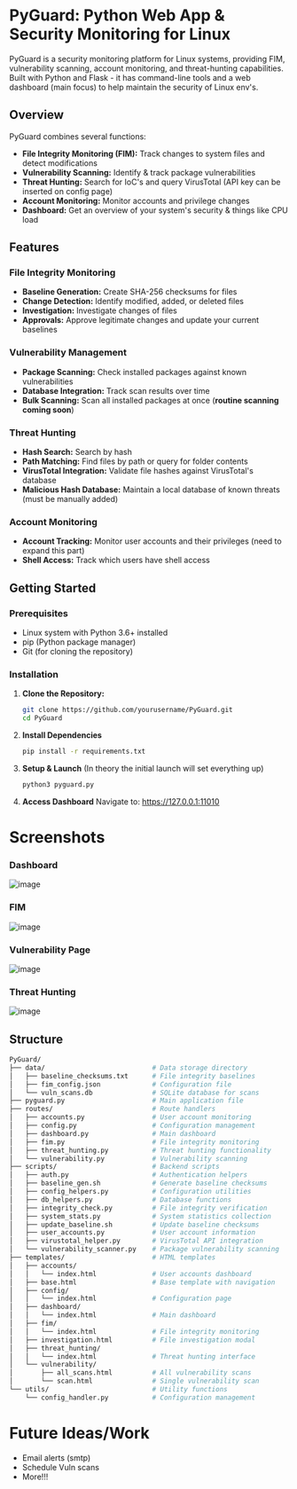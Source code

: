 # PyGuard: Python Web App & Security Monitoring for Linux

PyGuard is a security monitoring platform for Linux systems, providing FIM, vulnerability scanning, account monitoring, and threat-hunting capabilities. Built with Python and Flask - it has command-line tools and a web dashboard (main focus) to help maintain the security of Linux env's.

## Overview

PyGuard combines several functions:

- **File Integrity Monitoring (FIM):** Track changes to system files and detect modifications
- **Vulnerability Scanning:** Identify & track package vulnerabilities
- **Threat Hunting:** Search for IoC's and query VirusTotal (API key can be inserted on config page)
- **Account Monitoring:** Monitor accounts and privilege changes
- **Dashboard:** Get an overview of your system's security & things like CPU load

## Features

### File Integrity Monitoring
- **Baseline Generation:** Create SHA-256 checksums for files
- **Change Detection:** Identify modified, added, or deleted files
- **Investigation:** Investigate changes of files
- **Approvals:** Approve legitimate changes and update your current baselines

### Vulnerability Management
- **Package Scanning:** Check installed packages against known vulnerabilities 
- **Database Integration:** Track scan results over time
- **Bulk Scanning:** Scan all installed packages at once (**routine scanning coming soon**)

### Threat Hunting
- **Hash Search:** Search by hash
- **Path Matching:** Find files by path or query for folder contents
- **VirusTotal Integration:** Validate file hashes against VirusTotal's database
- **Malicious Hash Database:** Maintain a local database of known threats (must be manually added)

### Account Monitoring
- **Account Tracking:** Monitor user accounts and their privileges (need to expand this part)
- **Shell Access:** Track which users have shell access 

## Getting Started

### Prerequisites
- Linux system with Python 3.6+ installed
- pip (Python package manager)
- Git (for cloning the repository)

### Installation

1. **Clone the Repository:**
   ```bash
   git clone https://github.com/yourusername/PyGuard.git
   cd PyGuard
   ```
2. **Install Dependencies**
   ```bash
   pip install -r requirements.txt
   ```
3. **Setup & Launch**
   (In theory the initial launch will set everything up)
   ```bash
   python3 pyguard.py
   ```
4. **Access Dashboard**
   Navigate to: https://127.0.0.1:11010

# Screenshots
### Dashboard
![image](https://github.com/user-attachments/assets/23f412d5-44d9-4453-9192-b02ccbfa15a5)
### FIM
![image](https://github.com/user-attachments/assets/1b3fc82f-2984-4845-ba39-9d644983cf2e)
### Vulnerability Page
![image](https://github.com/user-attachments/assets/6220adbb-4e01-4420-a21f-ebb7a9130683)
### Threat Hunting
![image](https://github.com/user-attachments/assets/43042ccf-de74-4647-846c-38a5277ae2d7)

## Structure
```bash
PyGuard/
├── data/                           # Data storage directory
│   ├── baseline_checksums.txt      # File integrity baselines
│   ├── fim_config.json             # Configuration file
│   └── vuln_scans.db               # SQLite database for scans
├── pyguard.py                      # Main application file
├── routes/                         # Route handlers
│   ├── accounts.py                 # User account monitoring
│   ├── config.py                   # Configuration management
│   ├── dashboard.py                # Main dashboard
│   ├── fim.py                      # File integrity monitoring
│   ├── threat_hunting.py           # Threat hunting functionality
│   └── vulnerability.py            # Vulnerability scanning
├── scripts/                        # Backend scripts
│   ├── auth.py                     # Authentication helpers
│   ├── baseline_gen.sh             # Generate baseline checksums
│   ├── config_helpers.py           # Configuration utilities
│   ├── db_helpers.py               # Database functions
│   ├── integrity_check.py          # File integrity verification
│   ├── system_stats.py             # System statistics collection
│   ├── update_baseline.sh          # Update baseline checksums
│   ├── user_accounts.py            # User account information
│   ├── virustotal_helper.py        # VirusTotal API integration
│   └── vulnerability_scanner.py    # Package vulnerability scanning
├── templates/                      # HTML templates
│   ├── accounts/
│   │   └── index.html              # User accounts dashboard
│   ├── base.html                   # Base template with navigation
│   ├── config/
│   │   └── index.html              # Configuration page
│   ├── dashboard/
│   │   └── index.html              # Main dashboard
│   ├── fim/
│   │   └── index.html              # File integrity monitoring
│   ├── investigation.html          # File investigation modal
│   ├── threat_hunting/
│   │   └── index.html              # Threat hunting interface
│   └── vulnerability/
│       ├── all_scans.html          # All vulnerability scans
│       └── scan.html               # Single vulnerability scan
└── utils/                          # Utility functions
    └── config_handler.py           # Configuration management
```

# Future Ideas/Work
- Email alerts (smtp)
- Schedule Vuln scans
- More!!!
   
